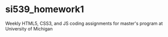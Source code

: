 # si539_homework1
Weekly HTML5, CSS3, and JS coding assignments for master's program at University of Michigan

